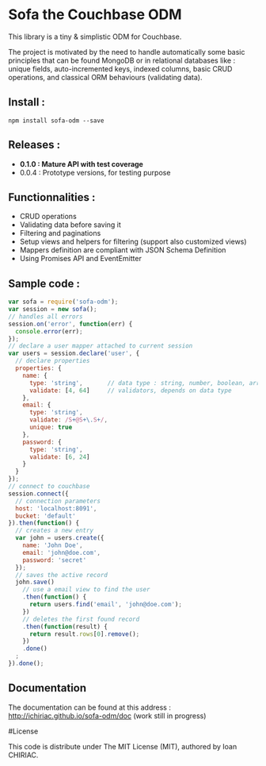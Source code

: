 # Sofa the Couchbase ODM

This library is a tiny & simplistic ODM for Couchbase. 

The project is motivated by the need to handle automatically some basic principles 
that can be found MongoDB or in relational databases like : unique fields, auto-incremented keys, 
indexed columns, basic CRUD operations, and classical ORM behaviours (validating data).

## Install :

```
npm install sofa-odm --save
```

## Releases :

* **0.1.0 : Mature API with test coverage**
* 0.0.4 : Prototype versions, for testing purpose

## Functionnalities :

* CRUD operations
* Validating data before saving it
* Filtering and paginations
* Setup views and helpers for filtering (support also customized views)
* Mappers definition are compliant with JSON Schema Definition
* Using Promises API and EventEmitter

## Sample code :

```js
var sofa = require('sofa-odm');
var session = new sofa();
// handles all errors
session.on('error', function(err) {
  console.error(err);
});
// declare a user mapper attached to current session
var users = session.declare('user', {
  // declare properties
  properties: {
    name: {
      type: 'string',       // data type : string, number, boolean, array, object
      validate: [4, 64]     // validators, depends on data type
    },
    email: {
      type: 'string',
      validate: /S+@S+\.S+/,
      unique: true
    },
    password: {
      type: 'string',
      validate: [6, 24]
    }
  }
});
// connect to couchbase
session.connect({
  // connection parameters
  host: 'localhost:8091',
  bucket: 'default'
}).then(function() {
  // creates a new entry
  var john = users.create({
    name: 'John Doe',
    email: 'john@doe.com',
    password: 'secret'
  });
  // saves the active record
  john.save()
    // use a email view to find the user
    .then(function() {
      return users.find('email', 'john@doe.com');
    })
    // deletes the first found record
    .then(function(result) {
      return result.rows[0].remove();
    })
    .done()
  ;
}).done();
```


## Documentation

The documentation can be found at this address : http://ichiriac.github.io/sofa-odm/doc
(work still in progress)

#License

This code is distribute under The MIT License (MIT), authored by Ioan CHIRIAC.
